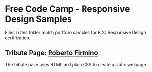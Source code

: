 # Free Code Camp - Responsive Design Samples

Files in this folder match portfolio samples for FCC Responsive Design certification.

## Tribute Page: [Roberto Firmino](https://eparkington.github.io/fcc-responsive-design/tribute/tribute.html)

The tribute page uses HTML and plain CSS to create a static webpage.
